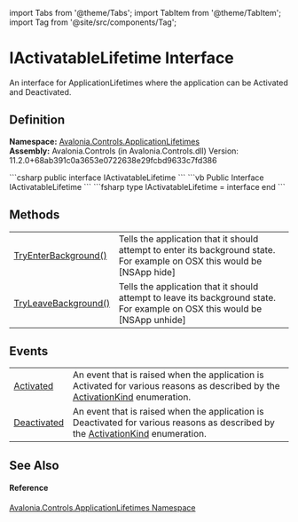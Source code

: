 import Tabs from '@theme/Tabs'; 
import TabItem from '@theme/TabItem'; 
import Tag from '@site/src/components/Tag'; 

# IActivatableLifetime Interface


An interface for ApplicationLifetimes where the application can be Activated and Deactivated.



## Definition
**Namespace:** <a href="N_Avalonia_Controls_ApplicationLifetimes">Avalonia.Controls.ApplicationLifetimes</a>  
**Assembly:** Avalonia.Controls (in Avalonia.Controls.dll) Version: 11.2.0+68ab391c0a3653e0722638e29fcbd9633c7fd386

<Tabs groupId="api-code-preview">
<TabItem value="csharp" label="C#">
```csharp
public interface IActivatableLifetime
```
</TabItem>
<TabItem value="vb" label="VB">
```vb
Public Interface IActivatableLifetime
```
</TabItem>
<TabItem value="fsharp" label="F#">
```fsharp
type IActivatableLifetime = interface end
```
</TabItem>
</Tabs>



## Methods
<table>
<tr>
<td><a href="M_Avalonia_Controls_ApplicationLifetimes_IActivatableLifetime_TryEnterBackground">TryEnterBackground()</a></td>
<td>Tells the application that it should attempt to enter its background state. For example on OSX this would be [NSApp hide]</td>
</tr>
<tr>
<td><a href="M_Avalonia_Controls_ApplicationLifetimes_IActivatableLifetime_TryLeaveBackground">TryLeaveBackground()</a></td>
<td>Tells the application that it should attempt to leave its background state. For example on OSX this would be [NSApp unhide]</td>
</tr>
</table>

## Events
<table>
<tr>
<td><a href="E_Avalonia_Controls_ApplicationLifetimes_IActivatableLifetime_Activated">Activated</a></td>
<td>An event that is raised when the application is Activated for various reasons as described by the <a href="T_Avalonia_Controls_ApplicationLifetimes_ActivationKind">ActivationKind</a> enumeration.</td>
</tr>
<tr>
<td><a href="E_Avalonia_Controls_ApplicationLifetimes_IActivatableLifetime_Deactivated">Deactivated</a></td>
<td>An event that is raised when the application is Deactivated for various reasons as described by the <a href="T_Avalonia_Controls_ApplicationLifetimes_ActivationKind">ActivationKind</a> enumeration.</td>
</tr>
</table>

## See Also


#### Reference
<a href="N_Avalonia_Controls_ApplicationLifetimes">Avalonia.Controls.ApplicationLifetimes Namespace</a>  
